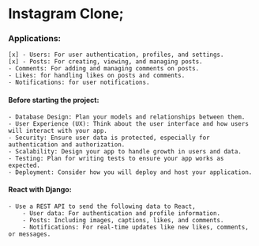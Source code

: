 # Instagram Clone;

### Applications:
    [x] - Users: For user authentication, profiles, and settings.
    [x] - Posts: For creating, viewing, and managing posts.
    - Comments: For adding and managing comments on posts.
    - Likes: for handling likes on posts and comments.
    - Notifications: for user notifications.

#### Before starting the project:
    - Database Design: Plan your models and relationships between them.
    - User Experience (UX): Think about the user interface and how users will interact with your app.
    - Security: Ensure user data is protected, especially for authentication and authorization.
    - Scalability: Design your app to handle growth in users and data.
    - Testing: Plan for writing tests to ensure your app works as expected.
    - Deployment: Consider how you will deploy and host your application.

#### React with Django:
    - Use a REST API to send the following data to React,
        - User data: For authentication and profile information.
        - Posts: Including images, captions, likes, and comments.
        - Notifications: For real-time updates like new likes, comments, or messages.